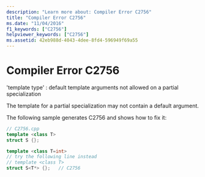 ```yaml
---
description: "Learn more about: Compiler Error C2756"
title: "Compiler Error C2756"
ms.date: "11/04/2016"
f1_keywords: ["C2756"]
helpviewer_keywords: ["C2756"]
ms.assetid: 42eb988d-4043-4dee-8fd4-596949f69a55
---
```

# Compiler Error C2756

'template type' : default template arguments not allowed on a partial specialization

The template for a partial specialization may not contain a default argument.

The following sample generates C2756 and shows how to fix it:

```cpp
// C2756.cpp
template <class T>
struct S {};

template <class T=int>
// try the following line instead
// template <class T>
struct S<T*> {};   // C2756
```
